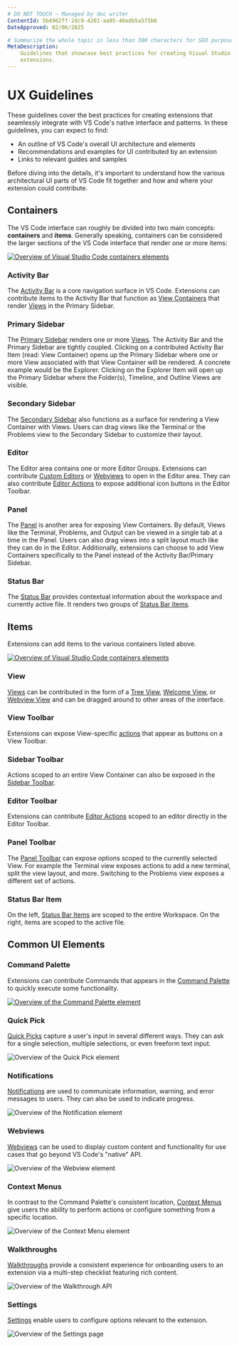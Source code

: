 ```yaml
---
# DO NOT TOUCH — Managed by doc writer
ContentId: 5b4962ff-2dc9-4201-aa95-46edb5a575b6
DateApproved: 02/06/2025

# Summarize the whole topic in less than 300 characters for SEO purpose
MetaDescription:
    Guidelines that showcase best practices for creating Visual Studio Code
    extensions.
---
```


# UX Guidelines

These guidelines cover the best practices for creating extensions that
seamlessly integrate with VS Code's native interface and patterns. In these
guidelines, you can expect to find:

- An outline of VS Code's overall UI architecture and elements
- Recommendations and examples for UI contributed by an extension
- Links to relevant guides and samples

Before diving into the details, it's important to understand how the various
architectural UI parts of VS Code fit together and how and where your extension
could contribute.

## Containers

The VS Code interface can roughly be divided into two main concepts:
**containers** and **items**. Generally speaking, containers can be considered
the larger sections of the VS Code interface that render one or more items:

[![Overview of Visual Studio Code containers elements](images/examples/architecture-containers.png)](/assets/api/ux-guidelines/examples/architecture-containers.png)

### Activity Bar

The [Activity Bar](/api/ux-guidelines/activity-bar) is a core navigation surface
in VS Code. Extensions can contribute items to the Activity Bar that function as
[View Containers](/api/references/contribution-points#contributes.viewsContainers)
that render [Views](/api/ux-guidelines/views) in the Primary Sidebar.

### Primary Sidebar

The [Primary Sidebar](/api/ux-guidelines/sidebars#primary-sidebar) renders one
or more [Views](/api/ux-guidelines/views). The Activity Bar and the Primary
Sidebar are tightly coupled. Clicking on a contributed Activity Bar Item (read:
View Container) opens up the Primary Sidebar where one or more View associated
with that View Container will be rendered. A concrete example would be the
Explorer. Clicking on the Explorer Item will open up the Primary Sidebar where
the Folder(s), Timeline, and Outline Views are visible.

### Secondary Sidebar

The [Secondary Sidebar](/api/ux-guidelines/sidebars#secondary-sidebar) also
functions as a surface for rendering a View Container with Views. Users can drag
views like the Terminal or the Problems view to the Secondary Sidebar to
customize their layout.

### Editor

The Editor area contains one or more Editor Groups. Extensions can contribute
[Custom Editors](/api/references/contribution-points#contributes.customEditors)
or [Webviews](/api/extension-guides/webview) to open in the Editor area. They
can also contribute [Editor Actions](/api/ux-guidelines/editor-actions) to
expose additional icon buttons in the Editor Toolbar.

### Panel

The [Panel](/api/ux-guidelines/panel) is another area for exposing View
Containers. By default, Views like the Terminal, Problems, and Output can be
viewed in a single tab at a time in the Panel. Users can also drag views into a
split layout much like they can do in the Editor. Additionally, extensions can
choose to add View Containers specifically to the Panel instead of the Activity
Bar/Primary Sidebar.

### Status Bar

The [Status Bar](/api/ux-guidelines/status-bar) provides contextual information
about the workspace and currently active file. It renders two groups of
[Status Bar Items](/api/ux-guidelines/status-bar#status-bar-items).

## Items

Extensions can add items to the various containers listed above.

[![Overview of Visual Studio Code containers elements](images/examples/architecture-sections.png)](/assets/api/ux-guidelines/examples/architecture-sections.png)

### View

[Views](/api/ux-guidelines/views) can be contributed in the form of a
[Tree View](/api/ux-guidelines/views#tree-views),
[Welcome View](/api/ux-guidelines/views#welcome-views), or
[Webview View](/api/ux-guidelines/webviews#webview-views) and can be dragged
around to other areas of the interface.

### View Toolbar

Extensions can expose View-specific
[actions](/api/ux-guidelines/views#view-actions) that appear as buttons on a
View Toolbar.

### Sidebar Toolbar

Actions scoped to an entire View Container can also be exposed in the
[Sidebar Toolbar](/api/ux-guidelines/sidebars#sidebar-toolbars).

### Editor Toolbar

Extensions can contribute [Editor Actions](/api/ux-guidelines/editor-actions)
scoped to an editor directly in the Editor Toolbar.

### Panel Toolbar

The [Panel Toolbar](/api/ux-guidelines/panel#panel-toolbar) can expose options
scoped to the currently selected View. For example the Terminal view exposes
actions to add a new terminal, split the view layout, and more. Switching to the
Problems view exposes a different set of actions.

### Status Bar Item

On the left, [Status Bar Items](/api/ux-guidelines/status-bar#status-bar-items)
are scoped to the entire Workspace. On the right, items are scoped to the active
file.

## Common UI Elements

### Command Palette

Extensions can contribute Commands that appears in the
[Command Palette](/api/ux-guidelines/command-palette) to quickly execute some
functionality.

[![Overview of the Command Palette element](images/examples/command-palette.png)](images/examples/command-palette.png)

### Quick Pick

[Quick Picks](/api/ux-guidelines/quick-picks) capture a user's input in several
different ways. They can ask for a single selection, multiple selections, or
even freeform text input.

![Overview of the Quick Pick element](images/examples/quick-pick.png)

### Notifications

[Notifications](/api/ux-guidelines/notifications) are used to communicate
information, warning, and error messages to users. They can also be used to
indicate progress.

![Overview of the Notification element](images/examples/notification.png)

### Webviews

[Webviews](/api/ux-guidelines/webviews) can be used to display custom content
and functionality for use cases that go beyond VS Code's "native" API.

![Overview of the Webview element](images/examples/webview.png)

### Context Menus

In contrast to the Command Palette's consistent location,
[Context Menus](/api/ux-guidelines/context-menus) give users the ability to
perform actions or configure something from a specific location.

![Overview of the Context Menu element](images/examples/context-menu.png)

### Walkthroughs

[Walkthroughs](/api/ux-guidelines/walkthroughs) provide a consistent experience
for onboarding users to an extension via a multi-step checklist featuring rich
content.

![Overview of the Walkthrough API](images/examples/walkthrough.png)

### Settings

[Settings](/api/ux-guidelines/settings) enable users to configure options
relevant to the extension.

![Overview of the Settings page](images/examples/settings.png)
